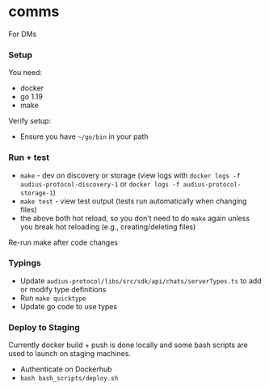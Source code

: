 # comms

For DMs

### Setup

You need:

* docker
* go 1.19
* make

Verify setup:

* Ensure you have `~/go/bin` in your path

### Run + test

* `make` - dev on discovery or storage (view logs with `docker logs -f audius-protocol-discovery-1` or `docker logs -f audius-protocol-storage-1`)
* `make test` - view test output (tests run automatically when changing files)
* the above both hot reload, so you don't need to do `make` again unless you break hot reloading (e.g., creating/deleting files)

Re-run make after code changes


### Typings

* Update `audius-protocol/libs/src/sdk/api/chats/serverTypes.ts` to add or modify type definitions
* Run `make quicktype`
* Update go code to use types

### Deploy to Staging

Currently docker build + push is done locally and some bash scripts are used to launch on staging machines.

* Authenticate on Dockerhub
* `bash bash_scripts/deploy.sh`
